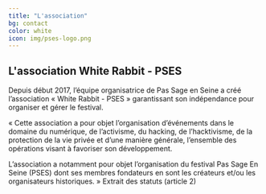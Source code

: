 ```yaml
---
title: "L'association"
bg: contact
color: white
icon: img/pses-logo.png
---
```


## L'association White Rabbit - PSES

Depuis début 2017, l’équipe organisatrice de Pas Sage en Seine a créé l’association « White Rabbit - PSES » garantissant son indépendance pour organiser et gérer le festival.

« Cette association a pour objet l’organisation d’événements dans le domaine du numérique, de l’activisme, du hacking, de l’hacktivisme, de la protection de la vie privée et d’une manière générale, l’ensemble des opérations visant à favoriser son développement.

L’association a notamment pour objet l’organisation du festival Pas Sage En Seine (PSES) dont ses membres fondateurs en sont les créateurs et/ou les organisateurs historiques. » Extrait des statuts (article 2)
